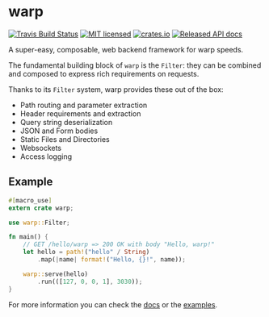 # warp

[![Travis Build Status](https://travis-ci.org/seanmonstar/warp.svg?branch=master)](https://travis-ci.org/seanmonstar/warp)
[![MIT licensed](https://img.shields.io/badge/license-MIT-blue.svg)](./LICENSE)
[![crates.io](https://meritbadge.herokuapp.com/warp)](https://crates.io/crates/warp)
[![Released API docs](https://docs.rs/warp/badge.svg)](https://docs.rs/warp)

A super-easy, composable, web backend framework for warp speeds.

The fundamental building block of `warp` is the `Filter`: they can be combined
and composed to express rich requirements on requests.

Thanks to its `Filter` system, warp provides these out of the box:
* Path routing and parameter extraction
* Header requirements and extraction
* Query string deserialization
* JSON and Form bodies
* Static Files and Directories
* Websockets
* Access logging

## Example

```rust
#[macro_use]
extern crate warp;

use warp::Filter;

fn main() {
    // GET /hello/warp => 200 OK with body "Hello, warp!"
    let hello = path!("hello" / String)
        .map(|name| format!("Hello, {}!", name));

    warp::serve(hello)
        .run(([127, 0, 0, 1], 3030));
}
```

For more information you can check the [docs](https://docs.rs/warp) or the [examples](https://github.com/seanmonstar/warp/tree/master/examples).
